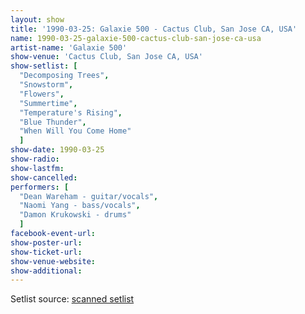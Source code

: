```yaml
---
layout: show
title: '1990-03-25: Galaxie 500 - Cactus Club, San Jose CA, USA'
name: 1990-03-25-galaxie-500-cactus-club-san-jose-ca-usa
artist-name: 'Galaxie 500'
show-venue: 'Cactus Club, San Jose CA, USA'
show-setlist: [
  "Decomposing Trees",
  "Snowstorm",
  "Flowers",
  "Summertime",
  "Temperature's Rising",
  "Blue Thunder",
  "When Will You Come Home"
  ]
show-date: 1990-03-25
show-radio: 
show-lastfm: 
show-cancelled: 
performers: [
  "Dean Wareham - guitar/vocals",
  "Naomi Yang - bass/vocals",
  "Damon Krukowski - drums"
  ]
facebook-event-url: 
show-poster-url: 
show-ticket-url: 
show-venue-website: 
show-additional: 
---
```


Setlist source: <a href="http://flickr.com/photos/ibison4/2278387795/">scanned setlist</a>